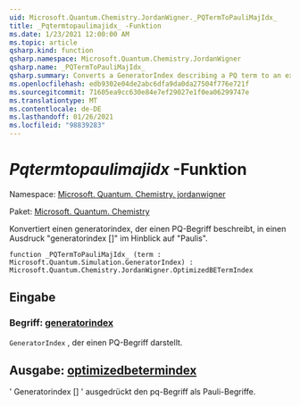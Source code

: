 ```yaml
---
uid: Microsoft.Quantum.Chemistry.JordanWigner._PQTermToPauliMajIdx_
title: _Pqtermtopaulimajidx_ -Funktion
ms.date: 1/23/2021 12:00:00 AM
ms.topic: article
qsharp.kind: function
qsharp.namespace: Microsoft.Quantum.Chemistry.JordanWigner
qsharp.name: _PQTermToPauliMajIdx_
qsharp.summary: Converts a GeneratorIndex describing a PQ term to an expression 'GeneratorIndex[]' in terms of Paulis
ms.openlocfilehash: edb9302e04de2abc6dfa9da0da27504f776e721f
ms.sourcegitcommit: 71605ea9cc630e84e7ef29027e1f0ea06299747e
ms.translationtype: MT
ms.contentlocale: de-DE
ms.lasthandoff: 01/26/2021
ms.locfileid: "98839283"
---
```

# <a name="_pqtermtopaulimajidx_-function"></a>_Pqtermtopaulimajidx_ -Funktion

Namespace: [Microsoft. Quantum. Chemistry. jordanwigner](xref:Microsoft.Quantum.Chemistry.JordanWigner)

Paket: [Microsoft. Quantum. Chemistry](https://nuget.org/packages/Microsoft.Quantum.Chemistry)


Konvertiert einen generatorindex, der einen PQ-Begriff beschreibt, in einen Ausdruck "generatorindex []" im Hinblick auf "Paulis".

```qsharp
function _PQTermToPauliMajIdx_ (term : Microsoft.Quantum.Simulation.GeneratorIndex) : Microsoft.Quantum.Chemistry.JordanWigner.OptimizedBETermIndex
```


## <a name="input"></a>Eingabe

### <a name="term--generatorindex"></a>Begriff: [generatorindex](xref:Microsoft.Quantum.Simulation.GeneratorIndex)

`GeneratorIndex` , der einen PQ-Begriff darstellt.



## <a name="output--optimizedbetermindex"></a>Ausgabe: [optimizedbetermindex](xref:Microsoft.Quantum.Chemistry.JordanWigner.OptimizedBETermIndex)

' Generatorindex [] ' ausgedrückt den pq-Begriff als Pauli-Begriffe.